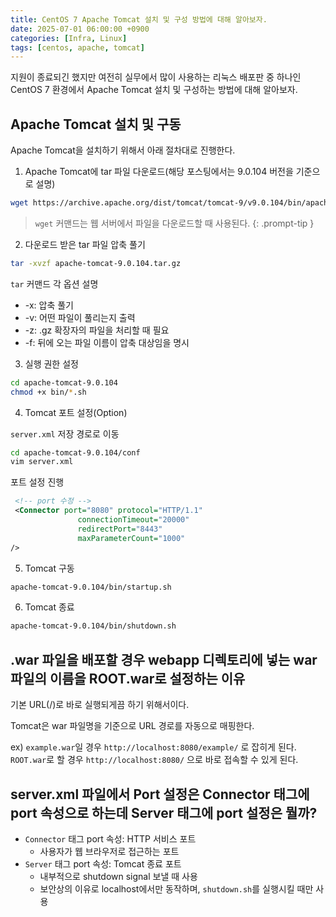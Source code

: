 ```yaml
---
title: CentOS 7 Apache Tomcat 설치 및 구성 방법에 대해 알아보자.
date: 2025-07-01 06:00:00 +0900
categories: [Infra, Linux]
tags: [centos, apache, tomcat]
---
```


지원이 종료되긴 했지만 여전히 실무에서 많이 사용하는 리눅스 배포판 중 하나인 CentOS 7 환경에서 Apache Tomcat 설치 및 구성하는 방법에 대해 알아보자.

## Apache Tomcat 설치 및 구동
Apache Tomcat을 설치하기 위해서 아래 절차대로 진행한다.

1. Apache Tomcat에 tar 파일 다운로드(해당 포스팅에서는 9.0.104 버전을 기준으로 설명)
```bash
wget https://archive.apache.org/dist/tomcat/tomcat-9/v9.0.104/bin/apache-tomcat-9.0.104.tar.gz
```

> `wget` 커맨드는 웹 서버에서 파일을 다운로드할 때 사용된다.
{: .prompt-tip }

2. 다운로드 받은 tar 파일 압축 풀기
```bash
tar -xvzf apache-tomcat-9.0.104.tar.gz
```

`tar` 커맨드 각 옵션 설명
- -x: 압축 풀기
- -v: 어떤 파일이 풀리는지 출력
- -z: .gz 확장자의 파일을 처리할 때 필요
- -f: 뒤에 오는 파일 이름이 압축 대상임을 명시

3. 실행 권한 설정
```bash
cd apache-tomcat-9.0.104
chmod +x bin/*.sh
```

4. Tomcat 포트 설정(Option)

`server.xml` 저장 경로로 이동
```bash
cd apache-tomcat-9.0.104/conf
vim server.xml
```

포트 설정 진행
```xml
 <!-- port 수정 -->
 <Connector port="8080" protocol="HTTP/1.1" 
               connectionTimeout="20000"
               redirectPort="8443"
               maxParameterCount="1000"
/> 
```

5. Tomcat 구동
```bash
apache-tomcat-9.0.104/bin/startup.sh
```

6. Tomcat 종료
```bash
apache-tomcat-9.0.104/bin/shutdown.sh
```

## .war 파일을 배포할 경우 webapp 디렉토리에 넣는 war 파일의 이름을 ROOT.war로 설정하는 이유
기본 URL(/)로 바로 실행되게끔 하기 위해서이다.

Tomcat은 war 파일명을 기준으로 URL 경로를 자동으로 매핑한다.

ex) `example.war`일 경우 `http://localhost:8080/example/` 로 잡히게 된다.<br>
`ROOT.war`로 할 경우 `http://localhost:8080/` 으로 바로 접속할 수 있게 된다.

## server.xml 파일에서 Port 설정은 Connector 태그에 port 속성으로 하는데 Server 태그에 port 설정은 뭘까?
- `Connector` 태그 port 속성: HTTP 서비스 포트
  - 사용자가 웹 브라우저로 접근하는 포트
- `Server` 태그 port 속성: Tomcat 종료 포트
  - 내부적으로 shutdown signal 보낼 때 사용
  - 보안상의 이유로 localhost에서만 동작하며, `shutdown.sh`를 실행시킬 때만 사용
